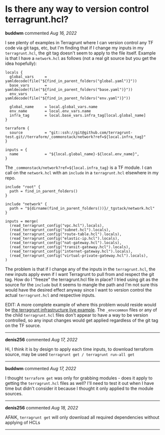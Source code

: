 # Is there any way to version control terragrunt.hcl?

**buddwm** commented *Aug 16, 2022*

I see plenty of examples in Terragrunt where I can version control any TF code via git tags, etc, but I'm finding that if I change my inputs in my `terragrunt.hcl`, the git tag doesn't seem to apply to the file itself.  Example is that I have a `network.hcl` as follows (not a real git source but you get the idea hopefully):

```
locals {
  global_vars     = yamldecode(file("${find_in_parent_folders("global.yaml")}"))
  base_vars       = yamldecode(file("${find_in_parent_folders("base.yaml")}"))
  env_vars        = yamldecode(file("${find_in_parent_folders("env.yaml")}"))

  global_name     = local.global_vars.name
  env_name        = local.env_vars.name
  infra_tag       = local.base_vars.infra_tag[local.global_name]
}

terraform {
  source          = "git::ssh://git@github.com/terragrunt-test.git//terraform/_commonstack/network?ref=${local.infra_tag}"
}

inputs = {
  name            = "${local.global_name}-${local.env_name}",
}
```

The `_commonstack/network?ref=${local.infra_tag}` is a TF module.  I can call on the `network.hcl` with an `include` in a `terragrunt.hcl` elsewhere in my repo.

```
include "root" {
  path = find_in_parent_folders()
}

include "network" {
  path = "${dirname(find_in_parent_folders())}/_tgstack/network.hcl"
}

inputs = merge(
  (read_terragrunt_config("vpc.hcl").locals),
  (read_terragrunt_config("subnet.hcl").locals),
  (read_terragrunt_config("route-table.hcl").locals),
  (read_terragrunt_config("elastic-ip.hcl").locals),
  (read_terragrunt_config("nat-gateway.hcl").locals),
  (read_terragrunt_config("transit-gateway.hcl").locals),
  (read_terragrunt_config("internet-gateway.hcl").locals),
  (read_terragrunt_config("virtual-private-gateway.hcl").locals),
)
```

The problem is that if I change any of the inputs in the `terragrunt.hcl`, the new inputs apply even if I want Terragrunt to pull from and respect the git tag.  How do I "freeze" the terragrunt.hcl file in place?  I tried using git as the source for the `include` but it seems to mangle the path and I'm not sure this would have the desired effect anyway since I want to version control the actual `terragrunt.hcl` and respective inputs.

EDIT: A more complete example of where this problem would reside would be [the terragrunt infrastructure live example](https://github.com/gruntwork-io/terragrunt-infrastructure-live-example/).  The `_envcommon` files or any of the child `terragrunt.hcl` files don't appear to have a way to be version controlled, so any input changes would get applied regardless of the git tag on the TF source.
<br />
***


**denis256** commented *Aug 17, 2022*

Hi,
I think it is by design to apply each time inputs, to download terraform source, may be used `terragrunt get / terragrunt run-all get`
***

**buddwm** commented *Aug 17, 2022*

I thought `terraform get` was only for grabbing modules - does it apply to getting the `terragrunt.hcl` files as well?  I'll need to test it out when I have time but didn't consider it because I thought it only applied to the module sources.
***

**denis256** commented *Aug 18, 2022*

AFAIK, `terragrunt get` will only download all required dependencies without applying of HCLs
***

